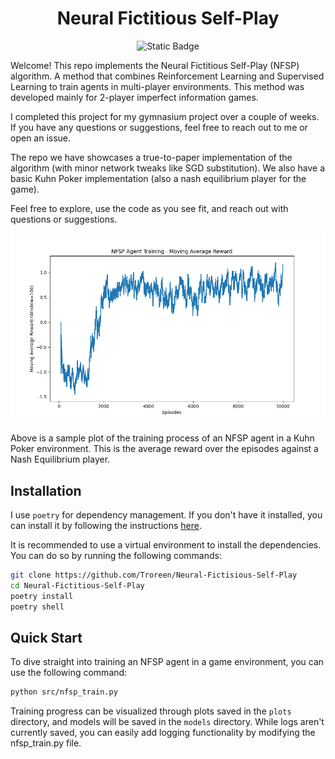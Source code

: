 <div align="center">
<h1>Neural Fictitious Self-Play</h1>
<img alt="Static Badge" src="https://img.shields.io/badge/arXiv-NFSP%20Paper-b31b1b?logo=arxiv&logoColor=b31b1b&labelColor=f9f7f7">
</div>

Welcome! This repo implements the Neural Fictitious Self-Play (NFSP) algorithm. A method that
combines Reinforcement Learning and Supervised Learning to train agents in multi-player environments.
This method was developed mainly for 2-player imperfect information games.

I completed this project for my gymnasium project over a couple of weeks. If you have any questions or suggestions, feel free to reach out to me or open an issue.

The repo we have showcases a true-to-paper implementation of the algorithm (with minor network tweaks
like SGD substitution). We also have a basic Kuhn Poker implementation (also a nash equilibrium player
for the game).

Feel free to explore, use the code as you see fit, and reach out with questions or suggestions.

<img alt="NFSP" src="img/sample.png">

Above is a sample plot of the training process of an NFSP agent in a Kuhn Poker environment. This is the average reward over the episodes against a Nash Equilibrium player.

## Installation

I use `poetry` for dependency management. If you don't have it installed, you can install it by following the instructions [here](https://python-poetry.org/docs/).

It is recommended to use a virtual environment to install the dependencies. You can do so by running the following commands:

```sh
git clone https://github.com/Troreen/Neural-Fictisious-Self-Play
cd Neural-Fictitious-Self-Play
poetry install
poetry shell
```

## Quick Start

To dive straight into training an NFSP agent in a game environment, you can use the following command:

```sh
python src/nfsp_train.py
```

Training progress can be visualized through plots saved in the `plots` directory, and models will be saved in the `models` directory. While logs aren't currently saved, you can easily add logging functionality by modifying the nfsp_train.py file.